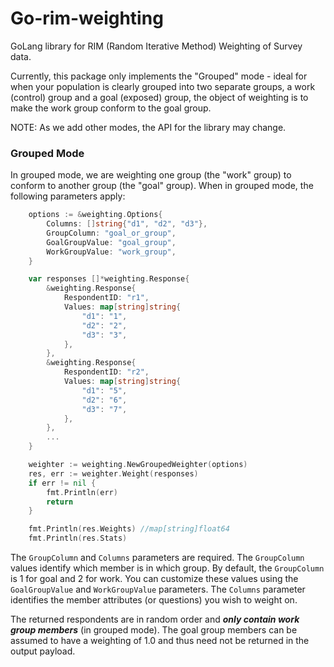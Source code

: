 # Go-rim-weighting

GoLang library for RIM (Random Iterative Method) Weighting of Survey data.

Currently, this package only implements the "Grouped" mode - ideal for when your population is clearly grouped into two separate groups, a work (control) group and a goal (exposed) group, the object of weighting is to make the work group conform to the goal group.

NOTE: As we add other modes, the API for the library may change.

### Grouped Mode

In grouped mode, we are weighting one group (the "work" group) to conform to another group (the "goal" group). When in grouped mode, the following parameters apply:

```go
    options := &weighting.Options{
        Columns: []string{"d1", "d2", "d3"},
        GroupColumn: "goal_or_group",
        GoalGroupValue: "goal_group",
        WorkGroupValue: "work_group",
    }

    var responses []*weighting.Response{
        &weighting.Response{
            RespondentID: "r1",
            Values: map[string]string{
                "d1": "1",
                "d2": "2",
                "d3": "3",
            },
        },
        &weighting.Response{
            RespondentID: "r2",
            Values: map[string]string{
                "d1": "5",
                "d2": "6",
                "d3": "7",
            },
        },
        ...
    }

    weighter := weighting.NewGroupedWeighter(options)
    res, err := weighter.Weight(responses)
    if err != nil {
        fmt.Println(err)
        return
    }

    fmt.Println(res.Weights) //map[string]float64
    fmt.Println(res.Stats) 
```

The `GroupColumn` and `Columns` parameters are required. The `GroupColumn` values identify which member is in which group. By default, the `GroupColumn` is 1 for goal and 2 for work. You can customize these values using the `GoalGroupValue` and `WorkGroupValue` parameters. The `Columns` parameter identifies the member attributes (or questions) you wish to weight on.


The returned respondents are in random order and **_only contain work group members_** (in grouped mode). The goal group members can be assumed to have a weighting of 1.0 and thus need not be returned in the output payload.